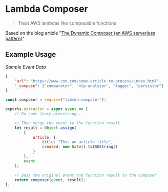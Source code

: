 # Lambda Composer

> Treat AWS lambdas like composable functions

Based on the blog article "[The Dynamic Composer (an AWS serverless pattern)](https://www.jeremydaly.com/the-dynamic-composer-an-aws-serverless-pattern/)"

## Example Usage

_Sample Event Data_

```json
{
	"url": "https://www.cnn.com/some-article-to-process/index.html",
	"_compose": ["comparator", "nlp-analyzer", "tagger", "persistor"]
}
```

```js
const composer = require("labmda-composer");

exports.extractor = async event => {
	// Do some fancy processing...

	// Then merge the event to the function result
	let result = Object.assign(
		{
			article: {
				title: "This an article title",
				created: new Date().toISOString()
			}
		},
		event
	);

	// pass the original event and function result to the composer
	return composer(event, result);
};
```
